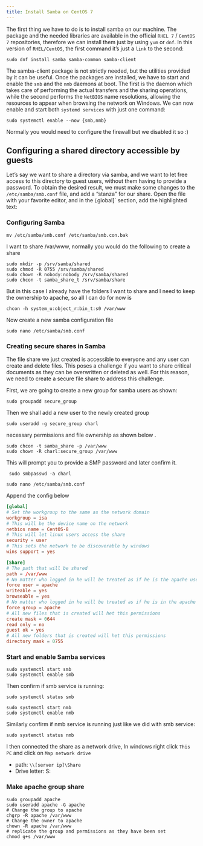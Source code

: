 ```yaml
---
title: Install Samba on CentOS 7
---
```

<script type="text/javascript">(function(w,s){var e=document.createElement("script");e.type="text/javascript";e.async=true;e.src="https://cdn.pagesense.io/js/webally/f2527eebee974243853bcd47b32631f4.js";var x=document.getElementsByTagName("script")[0];x.parentNode.insertBefore(e,x);})(window,"script");</script>

The first thing we have to do is to install samba on our machine. The package and the needed libraries are available in the official `RHEL 7` / `CentOS 7` repositories, therefore we can install them just by using `yum` or `dnf`. In this version of `RHEL/CentOS`, the first command it’s just a `link` to the second:

```shell
sudo dnf install samba samba-common samba-client
```

The samba-client package is not strictly needed, but the utilities provided by it can be useful. Once the packages are installed, we have to start and enable the `smb` and the `nmb` daemons at boot. The first is the daemon which takes care of performing the actual transfers and the sharing operations, while the second performs the `NetBIOS` name resolutions, allowing the resources to appear when browsing the network on Windows. We can now enable and start both `systemd services` with just one command:

```shell
sudo systemctl enable --now {smb,nmb}
```

Normally you would need to configure the firewall but we disabled it so :)

## Configuring a shared directory accessible by guests

Let’s say we want to share a directory via samba, and we want to let free access to this directory to guest users, without them having to provide a password. To obtain the desired result, we must make some changes to the `/etc/samba/smb.conf` file, and add a “stanza” for our share. Open the file with your favorite editor, and in the `[`global]` section, add the highlighted text:

### Configuring  Samba

```shell
mv /etc/samba/smb.conf /etc/samba/smb.con.bak
```

I want to share /var/www, normally you would do the following to create a share

```shell
sudo mkdir -p /srv/samba/shared
sudo chmod -R 0755 /srv/samba/shared
sudo chown -R nobody:nobody /srv/samba/shared
sudo chcon -t samba_share_t /srv/samba/share
```

But in this case I already have the folders I want to share and I need to keep the ownership to apache,
so all I can do for now is

```shell
chcon -h system_u:object_r:bin_t:s0 /var/www
```

Now create a new samba configuration file

```shell
sudo nano /etc/samba/smb.conf
```

### Creating secure shares in Samba

The file share we just created is accessible to everyone and any user can create and delete files. This poses a challenge if you want to share critical documents  as they can be overwritten or deleted as well. For this reason, we need to create a secure file share to address this challenge.

First, we are going to create a new group for samba users as shown:

```shell
sudo groupadd secure_group
```

Then we shall add a new user to the newly created group

```shell
sudo useradd -g secure_group charl
```

necessary permissions and file ownership as shown below .

```shell
sudo chcon -t samba_share -p /var/www
sudo chown -R charl:secure_group /var/www
```

 This will prompt you to provide a SMP password and later confirm it.

```shell
 sudo smbpasswd -a charl
```

```shell
sudo nano /etc/samba/smb.conf
```

Append the config below

```conf
[global]
# Set the workgroup to the same as the network domain
workgroup = isa
# This will be the device name on the network
netbios name = CentOS-8
# This will let linux users access the share
security = user
# This sets the network to be discoverable by windows
wins support = yes

[Share]
# The path that will be shared
path = /var/www
# No matter who logged in he will be treated as if he is the apache user
force user = apache
writeable = yes
browseable = yes
# No matter who logged in he will be treated as if he is in the apache group
force group = apache
# All new files that is created will het this permissions
create mask = 0644
read only = no
guest ok = yes
# All new folders that is created will het this permissions
directory mask = 0755 
```

### Start and enable Samba services

```shell
sudo systemctl start smb
sudo systemctl enable smb
```

Then confirm if smb service is running:

```shell
sudo systemctl status smb
```

```shell
sudo systemctl start nmb
sudo systemctl enable nmb
```

Similarly confirm if nmb service is running just like we did with smb service:

```shell
sudo systemctl status nmb
```

I then connected the share as a network drive, In windows right click `This PC` and click on `Map network drive`

- path: `\\[server ip]\Share`
- Drive letter: S:

### Make apache group share

```shell
sudo groupadd apache
sudo useradd apache -G apache
# Change the group to apache
chgrp -R apache /var/www
# Change the owner to apache
chown -R apache /var/www
# replicate the group and permissions as they have been set
chmod g+s /var/www
```
